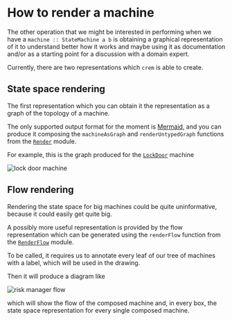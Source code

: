 # How to render a machine

The other operation that we might be interested in performing when we have a `machine :: StateMachine a b` is obtaining a graphical representation of it to understand better how it works and maybe using it as documentation and/or as a starting point for a discussion with a domain expert.

Currently, there are two representations which `crem` is able to create.

## State space rendering

The first representation which you can obtain it the representation as a graph of the topology of a machine.

The only supported output format for the moment is [Mermaid](https://mermaid.js.org), and you can produce it composing the `machineAsGraph` and `renderUntypedGraph` functions from the [`Render`](/src/Crem/Render/Render.hs) module.

For example, this is the graph produced for the [`LockDoor`](/src/Crem/Example/LockDoor.hs) machine

![lock door machine](https://mermaid.ink/svg/pako:eNptkEFPhDAQhf8KeWcggN2F9uBFPZhoPHgzvTR0VLJLS0oxroT_bhdEd-MeJpmX-eZl5o2orSYI9F55um3Um1Nt8lFIc98_2Hr31JFZ-5u97Umv6lh_6shFSXIdXUIXdTL-73oyPDde1AVrxGjJtarR4fpRmiiS8O_UkoQIrVZuJyHNFLih0-G5O9146yBe1b6nGGrw9vlgagjvBlqhnwR-qU6ZF2vPNMSITwiWbdJtVfEtq9hVuYlxgCjyMmWc84qVLC_yjLMpxte8n6UBofmExyXxOfjpGxvJf_Y)

## Flow rendering

Rendering the state space for big machines could be quite uninformative, because it could easily get quite big.

A possibly more useful representation is provided by the flow representation which can be generated using the `renderFlow` function from the [`RenderFlow`](/src/Crem/Render/RenderFlow.hs) module.

To be called, it requires us to annotate every leaf of our tree of machines with a label, which will be used in the drawing.

Then it will produce a diagram like

![risk manager flow](https://mermaid.ink/svg/pako:eNqlVF1PwjAU_SvkPmkyCGCBbQ8mCvqkxkj0wSwhzXad1a4lXUdAsv9u9-HcCMgMfepOz73n3PbubsGXAYILsaYaZ4yGikbd1dATHbNysEPDUGGY7bYFnK0KXDzIGdX0BZXG9b7zqeQcfY3Bc4yqJfVOUjFDTRmPb5mK9eGQJ_SRrTCYKgyYvk4U0iQTORJWKV1x_renenmdbvfyxMqa1EMJ29ffLvGpt7TfzyH3R--0hZ1_5E7rzbqUnPmbeqcWyOLsvMH-bepMqOAUJ2WGhn5DQckPY4VJ0VCp0MWciZDjYwXs8bqjXlHrOpEvhU91XaSEdmupOcrSlSywIEIVURaY3ztP4oF-xwg9cM02oOrTA0-khpcsA6N4Y95CKnDfKI_RAppoOd8IH1ytEvwhlSOiYi2peJWy8Q3uFtbgkv6oN7ZtZ0xscjEZWbABdziY9IjjODaZkMFw0HdIasFXHt_vGQrmFu6LkZRPpvQbS36R_g)

which will show the flow of the composed machine and, in every box, the state space representation for every single composed machine.